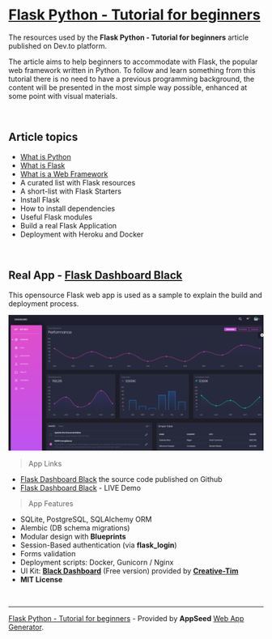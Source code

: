 # [Flask Python - Tutorial for beginners](https://dev.to/sm0ke/flask-python-tutorial-for-beginners-222f)

The resources used by the **Flask Python - Tutorial for beginners** article published on Dev.to platform. 

The article aims to help beginners to accommodate with Flask, the popular web framework written in Python. To follow and learn something from this tutorial there is no need to have a previous programming background, the content will be presented in the most simple way possible, enhanced at some point with visual materials. 

<br />

## Article topics

- [What is Python](https://dev.to/sm0ke/flask-python-tutorial-for-beginners-222f#what-is-python)
- [What is Flask](https://dev.to/sm0ke/flask-python-tutorial-for-beginners-222f#what-is-flask)
- [What is a Web Framework](https://dev.to/sm0ke/flask-python-tutorial-for-beginners-222f#what-is-a-web-framework)
- A curated list with Flask resources
- A short-list with Flask Starters
- Install Flask
- How to install dependencies
- Useful Flask modules
- Build a real Flask Application
- Deployment with Heroku and Docker

<br />

## Real App - [Flask Dashboard Black](https://appseed.us/admin-dashboards/flask-dashboard-black)

This opensource Flask web app is used as a sample to explain the build and deployment process. 

![Flask Dashboard Black - Open-Source Admin Panel Coded in Flask.](https://raw.githubusercontent.com/app-generator/static/master/products/flask-dashboard-black-screen.png)

> App Links 

- [Flask Dashboard Black](https://github.com/app-generator/flask-black-dashboard) the source code published on Github
- [Flask Dashboard Black](https://flask-dashboard-black.appseed.us/login) - LIVE Demo

> App Features

- SQLite, PostgreSQL, SQLAlchemy ORM
- Alembic (DB schema migrations)
- Modular design with **Blueprints**
- Session-Based authentication (via **flask_login**)
- Forms validation
- Deployment scripts: Docker, Gunicorn / Nginx
- UI Kit: **[Black Dashboard](https://www.creative-tim.com/product/black-dashboard?ref=appseed)** (Free version) provided by **[Creative-Tim](https://www.creative-tim.com/?ref=appseed)**
- **MIT License**

<br />

---
[Flask Python - Tutorial for beginners](https://dev.to/sm0ke/flask-python-tutorial-for-beginners-222f) - Provided by **AppSeed** [Web App Generator](https://appseed.us/app-generator).
